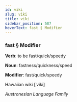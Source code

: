 ```yaml
---
id: viki
slug: viki
title: viki
sidebar_position: 587
hoverText: fast § Modifier
---
```


### fast § Modifier

**Verb**: to be fast/quick/speedy

**Noun**: fastness/quickness/speed

**Modifier**: fast/quick/speedy

Hawaiian wiki [ˈviki]

*Austronesian Language Family*